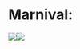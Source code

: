 # Marnival:

<img src="https://img.shields.io/badge/HTML-black?style=for-the-badge&logo=accenture&logocolor=yellow"/><img src="https://img.shields.io/badge/python-black?style=for-the-badge&logo=pythonanywhere&logocolor=yellow"/>

